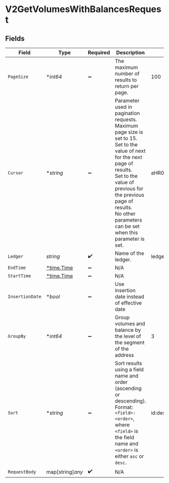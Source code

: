 # V2GetVolumesWithBalancesRequest


## Fields

| Field                                                                                                                                                                                                                                                    | Type                                                                                                                                                                                                                                                     | Required                                                                                                                                                                                                                                                 | Description                                                                                                                                                                                                                                              | Example                                                                                                                                                                                                                                                  |
| -------------------------------------------------------------------------------------------------------------------------------------------------------------------------------------------------------------------------------------------------------- | -------------------------------------------------------------------------------------------------------------------------------------------------------------------------------------------------------------------------------------------------------- | -------------------------------------------------------------------------------------------------------------------------------------------------------------------------------------------------------------------------------------------------------- | -------------------------------------------------------------------------------------------------------------------------------------------------------------------------------------------------------------------------------------------------------- | -------------------------------------------------------------------------------------------------------------------------------------------------------------------------------------------------------------------------------------------------------- |
| `PageSize`                                                                                                                                                                                                                                               | **int64*                                                                                                                                                                                                                                                 | :heavy_minus_sign:                                                                                                                                                                                                                                       | The maximum number of results to return per page.<br/>                                                                                                                                                                                                   | 100                                                                                                                                                                                                                                                      |
| `Cursor`                                                                                                                                                                                                                                                 | **string*                                                                                                                                                                                                                                                | :heavy_minus_sign:                                                                                                                                                                                                                                       | Parameter used in pagination requests. Maximum page size is set to 15.<br/>Set to the value of next for the next page of results.<br/>Set to the value of previous for the previous page of results.<br/>No other parameters can be set when this parameter is set.<br/> | aHR0cHM6Ly9nLnBhZ2UvTmVrby1SYW1lbj9zaGFyZQ==                                                                                                                                                                                                             |
| `Ledger`                                                                                                                                                                                                                                                 | *string*                                                                                                                                                                                                                                                 | :heavy_check_mark:                                                                                                                                                                                                                                       | Name of the ledger.                                                                                                                                                                                                                                      | ledger001                                                                                                                                                                                                                                                |
| `EndTime`                                                                                                                                                                                                                                                | [*time.Time](https://pkg.go.dev/time#Time)                                                                                                                                                                                                               | :heavy_minus_sign:                                                                                                                                                                                                                                       | N/A                                                                                                                                                                                                                                                      |                                                                                                                                                                                                                                                          |
| `StartTime`                                                                                                                                                                                                                                              | [*time.Time](https://pkg.go.dev/time#Time)                                                                                                                                                                                                               | :heavy_minus_sign:                                                                                                                                                                                                                                       | N/A                                                                                                                                                                                                                                                      |                                                                                                                                                                                                                                                          |
| `InsertionDate`                                                                                                                                                                                                                                          | **bool*                                                                                                                                                                                                                                                  | :heavy_minus_sign:                                                                                                                                                                                                                                       | Use insertion date instead of effective date                                                                                                                                                                                                             |                                                                                                                                                                                                                                                          |
| `GroupBy`                                                                                                                                                                                                                                                | **int64*                                                                                                                                                                                                                                                 | :heavy_minus_sign:                                                                                                                                                                                                                                       | Group volumes and balance by the level of the segment of the address                                                                                                                                                                                     | 3                                                                                                                                                                                                                                                        |
| `Sort`                                                                                                                                                                                                                                                   | **string*                                                                                                                                                                                                                                                | :heavy_minus_sign:                                                                                                                                                                                                                                       | Sort results using a field name and order (ascending or descending). <br/>Format: `<field>:<order>`, where `<field>` is the field name and `<order>` is either `asc` or `desc`.<br/>                                                                     | id:desc                                                                                                                                                                                                                                                  |
| `RequestBody`                                                                                                                                                                                                                                            | map[string]*any*                                                                                                                                                                                                                                         | :heavy_check_mark:                                                                                                                                                                                                                                       | N/A                                                                                                                                                                                                                                                      |                                                                                                                                                                                                                                                          |